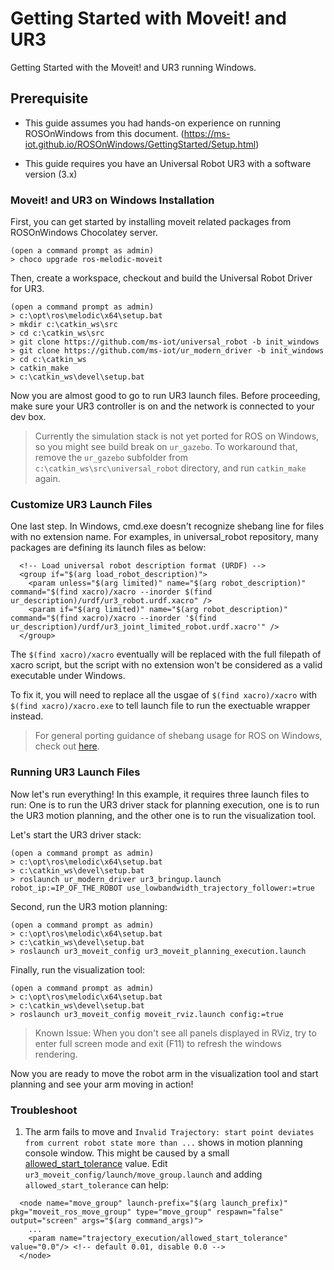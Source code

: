 # Getting Started with Moveit! and UR3
Getting Started with the Moveit! and UR3 running Windows.

## Prerequisite
* This guide assumes you had hands-on experience on running ROSOnWindows from this document. (https://ms-iot.github.io/ROSOnWindows/GettingStarted/Setup.html)

* This guide requires you have an Universal Robot UR3 with a software version (3.x)

### Moveit! and UR3 on Windows Installation
First, you can get started by installing moveit related packages from ROSOnWindows Chocolatey server.
```
(open a command prompt as admin)
> choco upgrade ros-melodic-moveit
```

Then, create a workspace, checkout and build the Universal Robot Driver for UR3.
```
(open a command prompt as admin)
> c:\opt\ros\melodic\x64\setup.bat
> mkdir c:\catkin_ws\src
> cd c:\catkin_ws\src
> git clone https://github.com/ms-iot/universal_robot -b init_windows
> git clone https://github.com/ms-iot/ur_modern_driver -b init_windows
> cd c:\catkin_ws
> catkin_make
> c:\catkin_ws\devel\setup.bat
```

Now you are almost good to go to run UR3 launch files. Before proceeding, make sure your UR3 controller is on and the network is connected to your dev box.

> Currently the simulation stack is not yet ported for ROS on Windows, so you might see build break on `ur_gazebo`. To workaround that, remove the `ur_gazebo` subfolder from `c:\catkin_ws\src\universal_robot` directory, and run `catkin_make` again.

### Customize UR3 Launch Files
One last step. In Windows, cmd.exe doesn't recognize shebang line for files with no extension name. For examples, in universal_robot repository, many packages are defining its launch files as below:
```
  <!-- Load universal robot description format (URDF) -->
  <group if="$(arg load_robot_description)">
    <param unless="$(arg limited)" name="$(arg robot_description)" command="$(find xacro)/xacro --inorder $(find ur_description)/urdf/ur3_robot.urdf.xacro" />
    <param if="$(arg limited)" name="$(arg robot_description)" command="$(find xacro)/xacro --inorder '$(find ur_description)/urdf/ur3_joint_limited_robot.urdf.xacro'" />
  </group>
```

The `$(find xacro)/xacro` eventually will be replaced with the full filepath of xacro script, but the script with no extension won't be considered as a valid executable under Windows.

To fix it, you will need to replace all the usgae of `$(find xacro)/xacro` with `$(find xacro)/xacro.exe` to tell launch file to run the exectuable wrapper instead.

> For general porting guidance of shebang usage for ROS on Windows, check out [here](Porting/Cookbook.md#shebang).

### Running UR3 Launch Files
Now let's run everything! In this example, it requires three launch files to run: One is to run the UR3 driver stack for planning execution, one is to run the UR3 motion planning, and the other one is to run the visualization tool.

Let's start the UR3 driver stack:
```
(open a command prompt as admin)
> c:\opt\ros\melodic\x64\setup.bat
> c:\catkin_ws\devel\setup.bat
> roslaunch ur_modern_driver ur3_bringup.launch robot_ip:=IP_OF_THE_ROBOT use_lowbandwidth_trajectory_follower:=true
```

Second, run the UR3 motion planning:
```
(open a command prompt as admin)
> c:\opt\ros\melodic\x64\setup.bat
> c:\catkin_ws\devel\setup.bat
> roslaunch ur3_moveit_config ur3_moveit_planning_execution.launch
```

Finally, run the visualization tool:
```
(open a command prompt as admin)
> c:\opt\ros\melodic\x64\setup.bat
> c:\catkin_ws\devel\setup.bat
> roslaunch ur3_moveit_config moveit_rviz.launch config:=true
```

> Known Issue: When you don't see all panels displayed in RViz, try to enter full screen mode and exit (F11) to refresh the windows rendering.

Now you are ready to move the robot arm in the visualization tool and start planning and see your arm moving in action!

### Troubleshoot
1. The arm fails to move and `Invalid Trajectory: start point deviates from current robot state more than ...` shows in motion planning console window. This might be caused by a small [allowed_start_tolerance](http://moveit.ros.org/moveit!/ros/2017/01/03/firstIndigoRelease.html) value. Edit `ur3_moveit_config/launch/move_group.launch` and adding `allowed_start_tolerance` can help:
```
  <node name="move_group" launch-prefix="$(arg launch_prefix)" pkg="moveit_ros_move_group" type="move_group" respawn="false" output="screen" args="$(arg command_args)">
    ...
    <param name="trajectory_execution/allowed_start_tolerance" value="0.0"/> <!-- default 0.01, disable 0.0 -->
  </node>
```
